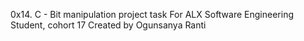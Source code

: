 0x14. C - Bit manipulation project task
For ALX Software Engineering Student, cohort 17
Created by Ogunsanya Ranti

